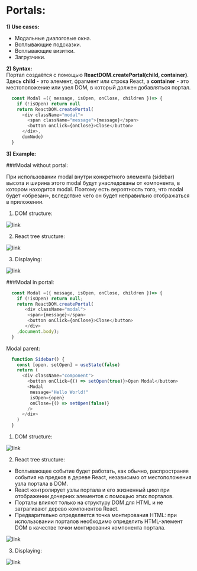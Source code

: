 # Portals:

**1) Use cases:**  
  - Модальные диалоговые окна.
  - Всплывающие подсказки.
  - Всплывающие визитки.
  - Загрузчики.
    
**2) Syntax:**  
Портал создаётся с помощью **ReactDOM.createPortal(child, container)**. Здесь **child** - это элемент, 
фрагмент или строка React, а **container** - это местоположение или узел DOM, в который должен добавляться портал.
```js
  const Modal =({ message, isOpen, onClose, children })=> {
    if (!isOpen) return null
    return ReactDOM.createPortal(    
      <div className="modal">
        <span className="message">{message}</span>
        <button onClick={onClose}>Close</button>
      </div>,
      domNode)
  }
```

**3) Example:**  

###Modal without portal:

При использовании modal внутри конкретного элемента (sidebar) высота и ширина этого modal будут 
унаследованы от компонента, в котором находится modal. Поэтому есть вероятность того, что modal будет «обрезан»,
вследствие чего он будет неправильно отображаться в приложении.

  1. DOM structure:

![link](https://drive.google.com/uc?id=1g1RGLol5vnK-6D2HO--gQscPUSNYrer5)
    
  2. React tree structure:

![link](https://drive.google.com/uc?id=1g1RGLol5vnK-6D2HO--gQscPUSNYrer5)

  3. Displaying:

![link](https://drive.google.com/uc?id=1VAposiF-BGamWBy9AnT1WLejSNQYr2AB)
    
###Modal in portal:
```js
  const Modal =({ message, isOpen, onClose, children })=> {
    if (!isOpen) return null;
    return ReactDOM.createPortal(
       <div className="modal">
        <span>{message}</span>
        <button onClick={onClose}>Close</button>
       </div>
    ,document.body);
  }
```

Modal parent:
```js
  function Sidebar() {
    const [open, setOpen] = useState(false)
    return (
      <div className="component">
        <button onClick={() => setOpen(true)}>Open Modal</button>
        <Modal 
         message="Hello World!" 
         isOpen={open} 
         onClose={() => setOpen(false)}
        />
      </div>
    )
  }
```
  1. DOM structure:

![link](https://drive.google.com/uc?id=11qrNrFznsPm2yBEDihE5M9oyD0dlhD3n)

  2. React tree structure:  
  - Всплывающее событие будет работать, как обычно, распространяя события на предков в дереве React, независимо 
    от местоположения узла портала в DOM.
  - React контролирует узлы портала и его жизненный цикл при отображении дочерних элементов с помощью этих 
    порталов.
  - Порталы влияют только на структуру DOM для HTML и не затрагивают дерево компонентов React.
  - Предварительно определяется точка монтирования HTML: при использовании порталов необходимо определить 
    HTML-элемент DOM в качестве точки монтирования компонента портала.

![link](https://drive.google.com/uc?id=1g1RGLol5vnK-6D2HO--gQscPUSNYrer5)

  3. Displaying:

![link](https://drive.google.com/uc?id=1SckEmZz9ET8r1f8LDPDierR8rIYwDKoP)